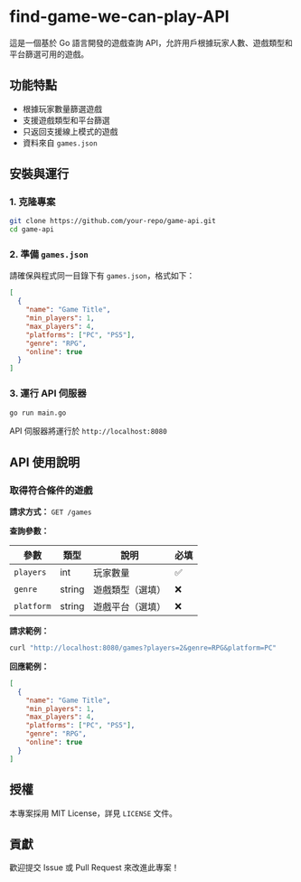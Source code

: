 # find-game-we-can-play-API

這是一個基於 Go 語言開發的遊戲查詢 API，允許用戶根據玩家人數、遊戲類型和平台篩選可用的遊戲。

## 功能特點

- 根據玩家數量篩選遊戲
- 支援遊戲類型和平台篩選
- 只返回支援線上模式的遊戲
- 資料來自 `games.json`

## 安裝與運行

### 1. 克隆專案

```sh
git clone https://github.com/your-repo/game-api.git
cd game-api
```

### 2. 準備 `games.json`

請確保與程式同一目錄下有 `games.json`，格式如下：

```json
[
  {
    "name": "Game Title",
    "min_players": 1,
    "max_players": 4,
    "platforms": ["PC", "PS5"],
    "genre": "RPG",
    "online": true
  }
]
```

### 3. 運行 API 伺服器

```sh
go run main.go
```

API 伺服器將運行於 `http://localhost:8080`

## API 使用說明

### 取得符合條件的遊戲

**請求方式：** `GET /games`

**查詢參數：**

| 參數         | 類型     | 說明       | 必填 |
| ---------- | ------ | -------- | -- |
| `players`  | int    | 玩家數量     | ✅  |
| `genre`    | string | 遊戲類型（選填） | ❌  |
| `platform` | string | 遊戲平台（選填） | ❌  |

**請求範例：**

```sh
curl "http://localhost:8080/games?players=2&genre=RPG&platform=PC"
```

**回應範例：**

```json
[
  {
    "name": "Game Title",
    "min_players": 1,
    "max_players": 4,
    "platforms": ["PC", "PS5"],
    "genre": "RPG",
    "online": true
  }
]
```

## 授權

本專案採用 MIT License，詳見 `LICENSE` 文件。

## 貢獻

歡迎提交 Issue 或 Pull Request 來改進此專案！

